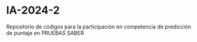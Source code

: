 # IA-2024-2
Repositorio de códigos para la participación en competencia de predicción de puntaje en PRUEBAS SABER
